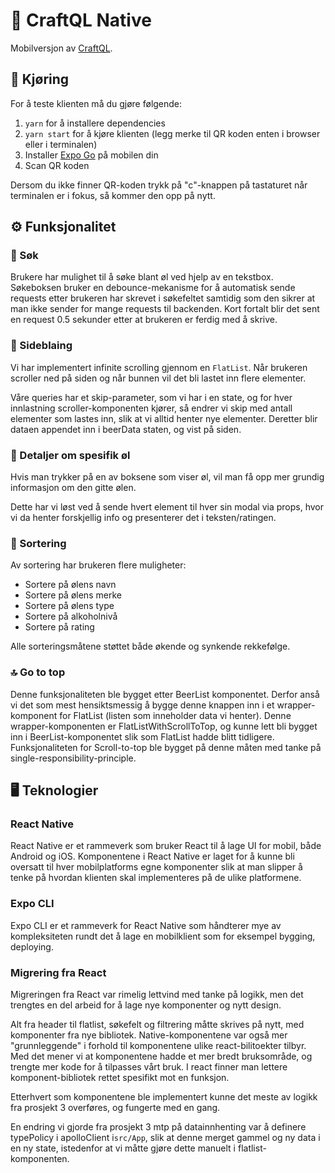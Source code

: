 # 🍺 CraftQL Native

Mobilversjon av [CraftQL](https://gitlab.stud.idi.ntnu.no/it2810-h21/team-08/craftql).

## 🚀 Kjøring

For å teste klienten må du gjøre følgende:

1. `yarn` for å installere dependencies
2. `yarn start` for å kjøre klienten (legg merke til QR koden enten i browser eller i terminalen)
3. Installer [Expo Go](https://expo.dev/client) på mobilen din
4. Scan QR koden

Dersom du ikke finner QR-koden trykk på "c"-knappen på tastaturet når terminalen er i fokus, så kommer den opp på nytt.

## ⚙️ Funksjonalitet

### 🔎 Søk

Brukere har mulighet til å søke blant øl ved hjelp av en tekstbox. Søkeboksen bruker en debounce-mekanisme for å automatisk sende requests etter brukeren har skrevet i søkefeltet samtidig som den sikrer at man ikke sender for mange requests til backenden. Kort fortalt blir det sent en request 0.5 sekunder etter at brukeren er ferdig med å skrive.

### 📖 Sideblaing

Vi har implementert infinite scrolling gjennom en `FlatList`. Når brukeren scroller ned på siden og når bunnen vil det bli lastet inn flere elementer.

Våre queries har et skip-parameter, som vi har i en state, og for hver innlastning scroller-komponenten kjører, så endrer vi skip med antall elementer som lastes inn, slik at vi alltid henter nye elementer. Deretter blir dataen appendet inn i beerData staten, og vist på siden.

### 🔬 Detaljer om spesifik øl

Hvis man trykker på en av boksene som viser øl, vil man få opp mer grundig informasjon om den gitte ølen.

Dette har vi løst ved å sende hvert element til hver sin modal via props, hvor vi da henter forskjellig info og presenterer det i teksten/ratingen.

### 🔀 Sortering

Av sortering har brukeren flere muligheter:

-   Sortere på ølens navn
-   Sortere på ølens merke
-   Sortere på ølens type
-   Sortere på alkoholnivå
-   Sortere på rating

Alle sorteringsmåtene støttet både økende og synkende rekkefølge.

### 🔝 Go to top

Denne funksjonaliteten ble bygget etter BeerList komponentet. Derfor anså vi det som mest hensiktsmessig å bygge denne knappen inn i et wrapper-komponent for FlatList (listen som inneholder data vi henter). Denne wrapper-komponenten er FlatListWithScrollToTop, og kunne lett bli bygget inn i BeerList-komponentet slik som FlatList hadde blitt tidligere. Funksjonaliteten for Scroll-to-top ble bygget på denne måten med tanke på single-responsibility-principle.

## 🖥 Teknologier

### React Native

React Native er et rammeverk som bruker React til å lage UI for mobil, både Android og iOS. Komponentene i React Native er laget for å kunne bli oversatt til hver mobilplatforms egne komponenter slik at man slipper å tenke på hvordan klienten skal implementeres på de ulike platformene.

### Expo CLI

Expo CLI er et rammeverk for React Native som håndterer mye av kompleksiteten rundt det å lage en mobilklient som for eksempel bygging, deploying.

### Migrering fra React

Migreringen fra React var rimelig lettvind med tanke på logikk, men det trengtes en del arbeid for å lage nye komponenter og nytt design.

Alt fra header til flatlist, søkefelt og filtrering måtte skrives på nytt, med komponenter fra nye bibliotek. Native-komponentene var også mer "grunnleggende" i forhold til komponentene ulike react-bilitoekter tilbyr. Med det mener vi at komponentene hadde et mer bredt bruksområde, og trengte mer kode for å tilpasses vårt bruk. I react finner man lettere komponent-bibliotek rettet spesifikt mot en funksjon.

Etterhvert som komponentene ble implementert kunne det meste av logikk fra prosjekt 3 overføres, og fungerte med en gang.

En endring vi gjorde fra prosjekt 3 mtp på datainnhenting var å definere typePolicy i apolloClient i`src/App`, slik at denne merget gammel og ny data i en ny state, istedenfor at vi måtte gjøre dette manuelt i flatlist-komponenten.
